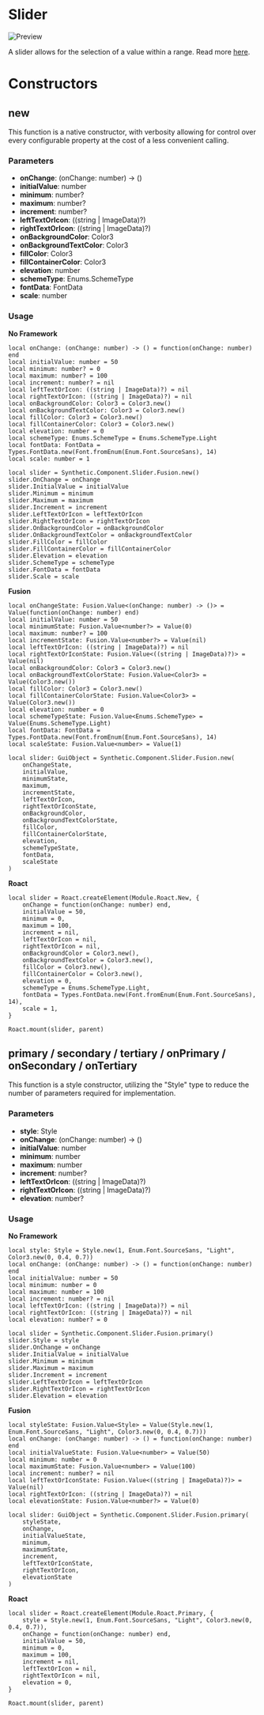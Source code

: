 # Slider

![Preview](preview.gif)

A slider allows for the selection of a value within a range. Read more [here](https://m3.material.io/components/sliders/overview).
# Constructors


## new
This function is a native constructor, with verbosity allowing for control over every configurable property at the cost of a less convenient calling.

### Parameters
- **onChange**: (onChange: number) -> ()
- **initialValue**: number
- **minimum**: number?
- **maximum**: number?
- **increment**: number?
- **leftTextOrIcon**: ((string | ImageData)?)
- **rightTextOrIcon**: ((string | ImageData)?)
- **onBackgroundColor**: Color3
- **onBackgroundTextColor**: Color3
- **fillColor**: Color3
- **fillContainerColor**: Color3
- **elevation**: number
- **schemeType**: Enums.SchemeType
- **fontData**: FontData
- **scale**: number


### Usage

**No Framework**
```luau
local onChange: (onChange: number) -> () = function(onChange: number) end
local initialValue: number = 50
local minimum: number? = 0
local maximum: number? = 100
local increment: number? = nil
local leftTextOrIcon: ((string | ImageData)?) = nil
local rightTextOrIcon: ((string | ImageData)?) = nil
local onBackgroundColor: Color3 = Color3.new()
local onBackgroundTextColor: Color3 = Color3.new()
local fillColor: Color3 = Color3.new()
local fillContainerColor: Color3 = Color3.new()
local elevation: number = 0
local schemeType: Enums.SchemeType = Enums.SchemeType.Light
local fontData: FontData = Types.FontData.new(Font.fromEnum(Enum.Font.SourceSans), 14)
local scale: number = 1

local slider = Synthetic.Component.Slider.Fusion.new()
slider.OnChange = onChange
slider.InitialValue = initialValue
slider.Minimum = minimum
slider.Maximum = maximum
slider.Increment = increment
slider.LeftTextOrIcon = leftTextOrIcon
slider.RightTextOrIcon = rightTextOrIcon
slider.OnBackgroundColor = onBackgroundColor
slider.OnBackgroundTextColor = onBackgroundTextColor
slider.FillColor = fillColor
slider.FillContainerColor = fillContainerColor
slider.Elevation = elevation
slider.SchemeType = schemeType
slider.FontData = fontData
slider.Scale = scale
```

**Fusion**
```luau
local onChangeState: Fusion.Value<(onChange: number) -> ()> = Value(function(onChange: number) end)
local initialValue: number = 50
local minimumState: Fusion.Value<number?> = Value(0)
local maximum: number? = 100
local incrementState: Fusion.Value<number?> = Value(nil)
local leftTextOrIcon: ((string | ImageData)?) = nil
local rightTextOrIconState: Fusion.Value<((string | ImageData)?)> = Value(nil)
local onBackgroundColor: Color3 = Color3.new()
local onBackgroundTextColorState: Fusion.Value<Color3> = Value(Color3.new())
local fillColor: Color3 = Color3.new()
local fillContainerColorState: Fusion.Value<Color3> = Value(Color3.new())
local elevation: number = 0
local schemeTypeState: Fusion.Value<Enums.SchemeType> = Value(Enums.SchemeType.Light)
local fontData: FontData = Types.FontData.new(Font.fromEnum(Enum.Font.SourceSans), 14)
local scaleState: Fusion.Value<number> = Value(1)

local slider: GuiObject = Synthetic.Component.Slider.Fusion.new(
	onChangeState,
	initialValue,
	minimumState,
	maximum,
	incrementState,
	leftTextOrIcon,
	rightTextOrIconState,
	onBackgroundColor,
	onBackgroundTextColorState,
	fillColor,
	fillContainerColorState,
	elevation,
	schemeTypeState,
	fontData,
	scaleState
)
```

**Roact**
```luau
local slider = Roact.createElement(Module.Roact.New, {
	onChange = function(onChange: number) end,
	initialValue = 50,
	minimum = 0,
	maximum = 100,
	increment = nil,
	leftTextOrIcon = nil,
	rightTextOrIcon = nil,
	onBackgroundColor = Color3.new(),
	onBackgroundTextColor = Color3.new(),
	fillColor = Color3.new(),
	fillContainerColor = Color3.new(),
	elevation = 0,
	schemeType = Enums.SchemeType.Light,
	fontData = Types.FontData.new(Font.fromEnum(Enum.Font.SourceSans), 14),
	scale = 1,
}

Roact.mount(slider, parent)
```
## primary / secondary / tertiary / onPrimary / onSecondary / onTertiary
This function is a style constructor, utilizing the "Style" type to reduce the number of parameters required for implementation.

### Parameters
- **style**: Style
- **onChange**: (onChange: number) -> ()
- **initialValue**: number
- **minimum**: number
- **maximum**: number
- **increment**: number?
- **leftTextOrIcon**: ((string | ImageData)?)
- **rightTextOrIcon**: ((string | ImageData)?)
- **elevation**: number?


### Usage

**No Framework**
```luau
local style: Style = Style.new(1, Enum.Font.SourceSans, "Light", Color3.new(0, 0.4, 0.7))
local onChange: (onChange: number) -> () = function(onChange: number) end
local initialValue: number = 50
local minimum: number = 0
local maximum: number = 100
local increment: number? = nil
local leftTextOrIcon: ((string | ImageData)?) = nil
local rightTextOrIcon: ((string | ImageData)?) = nil
local elevation: number? = 0

local slider = Synthetic.Component.Slider.Fusion.primary()
slider.Style = style
slider.OnChange = onChange
slider.InitialValue = initialValue
slider.Minimum = minimum
slider.Maximum = maximum
slider.Increment = increment
slider.LeftTextOrIcon = leftTextOrIcon
slider.RightTextOrIcon = rightTextOrIcon
slider.Elevation = elevation
```

**Fusion**
```luau
local styleState: Fusion.Value<Style> = Value(Style.new(1, Enum.Font.SourceSans, "Light", Color3.new(0, 0.4, 0.7)))
local onChange: (onChange: number) -> () = function(onChange: number) end
local initialValueState: Fusion.Value<number> = Value(50)
local minimum: number = 0
local maximumState: Fusion.Value<number> = Value(100)
local increment: number? = nil
local leftTextOrIconState: Fusion.Value<((string | ImageData)?)> = Value(nil)
local rightTextOrIcon: ((string | ImageData)?) = nil
local elevationState: Fusion.Value<number?> = Value(0)

local slider: GuiObject = Synthetic.Component.Slider.Fusion.primary(
	styleState,
	onChange,
	initialValueState,
	minimum,
	maximumState,
	increment,
	leftTextOrIconState,
	rightTextOrIcon,
	elevationState
)
```

**Roact**
```luau
local slider = Roact.createElement(Module.Roact.Primary, {
	style = Style.new(1, Enum.Font.SourceSans, "Light", Color3.new(0, 0.4, 0.7)),
	onChange = function(onChange: number) end,
	initialValue = 50,
	minimum = 0,
	maximum = 100,
	increment = nil,
	leftTextOrIcon = nil,
	rightTextOrIcon = nil,
	elevation = 0,
}

Roact.mount(slider, parent)
```